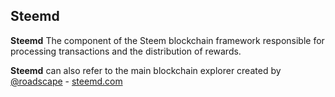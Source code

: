 ## Steemd

**Steemd** The component of the Steem blockchain framework responsible for processing transactions and the distribution of rewards.

**Steemd** can also refer to the main blockchain explorer created by [@roadscape](https://github.com/roadscape) - [steemd.com](https://steemd.com)
